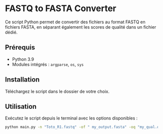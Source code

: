# FASTQ to FASTA Converter

Ce script Python permet de convertir des fichiers au format FASTQ en fichiers FASTA, en séparant également les scores de qualité dans un fichier dédié.

## Prérequis

- Python 3.9
- Modules intégrés : `argparse`, `os`, `sys`

## Installation

Téléchargez le script dans le dossier de votre choix.

## Utilisation

Exécutez le script depuis le terminal avec les options disponibles :

```bash
python main.py -n "Toto_R1.fastq" -of " my_output.fasta" -oq "my_qual.qual" 

